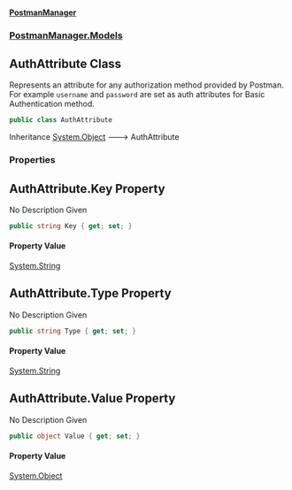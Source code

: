 #### [PostmanManager](PostmanManager.md 'PostmanManager')
### [PostmanManager.Models](PostmanManager.md#PostmanManager.Models 'PostmanManager.Models')

## AuthAttribute Class

Represents an attribute for any authorization method 
provided by Postman. For example `username` and `password` 
are set as auth attributes for Basic Authentication method.

```csharp
public class AuthAttribute
```

Inheritance [System.Object](https://docs.microsoft.com/en-us/dotnet/api/System.Object 'System.Object') &#129106; AuthAttribute
### Properties

<a name='PostmanManager.Models.AuthAttribute.Key'></a>

## AuthAttribute.Key Property

No Description Given

```csharp
public string Key { get; set; }
```

#### Property Value
[System.String](https://docs.microsoft.com/en-us/dotnet/api/System.String 'System.String')

<a name='PostmanManager.Models.AuthAttribute.Type'></a>

## AuthAttribute.Type Property

No Description Given

```csharp
public string Type { get; set; }
```

#### Property Value
[System.String](https://docs.microsoft.com/en-us/dotnet/api/System.String 'System.String')

<a name='PostmanManager.Models.AuthAttribute.Value'></a>

## AuthAttribute.Value Property

No Description Given

```csharp
public object Value { get; set; }
```

#### Property Value
[System.Object](https://docs.microsoft.com/en-us/dotnet/api/System.Object 'System.Object')